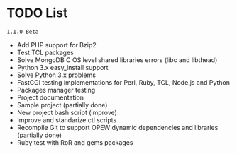 # TODO List

`1.1.0 Beta`

* Add PHP support for Bzip2
* Test TCL packages
* Solve MongoDB C OS level shared libraries errors (libc and libthead)
* Python 3.x easy_install support
* Solve Python 3.x problems
* FastCGI testing implementations for Perl, Ruby, TCL, Node.js and Python
* Packages manager testing
* Project documentation
* Sample project (partially done)
* New project bash script (improve)
* Improve and standarize ctl scripts
* Recompile Git to support OPEW dynamic dependencies and libraries (partially done)
* Ruby test with RoR and gems packages
